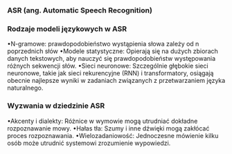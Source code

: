 ### ASR (ang. Automatic Speech Recognition)

### Rodzaje modeli językowych w ASR
•N-gramowe: prawdopodobieństwo wystąpienia słowa zależy od n poprzednich słów
•Modele statystyczne: Opierają się na dużych zbiorach danych tekstowych, aby nauczyć się prawdopodobieństw występowania różnych sekwencji słów. 
•Sieci neuronowe: Szczególnie głębokie sieci neuronowe, takie jak sieci rekurencyjne (RNN) i transformatory, osiągają obecnie najlepsze wyniki w zadaniach związanych z przetwarzaniem języka naturalnego.

### Wyzwania w dziedzinie ASR
•Akcenty i dialekty: Różnice w wymowie mogą utrudniać dokładne rozpoznawanie mowy.
•Hałas tła: Szumy i inne dźwięki mogą zakłócać proces rozpoznawania. 
•Wielozadaniowość: Jednoczesne mówienie kilku osób może utrudnić systemowi zrozumienie wypowiedzi.

